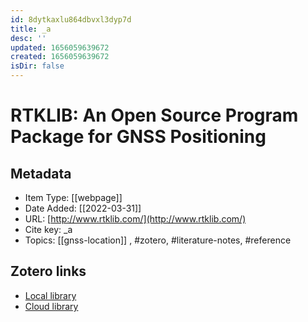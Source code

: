 ```yaml
---
id: 8dytkaxlu864dbvxl3dyp7d
title: _a
desc: ''
updated: 1656059639672
created: 1656059639672
isDir: false
---
```

# RTKLIB: An Open Source Program Package for GNSS Positioning

## Metadata

* Item Type: [[webpage]]
* Date Added: [[2022-03-31]]
* URL: [http://www.rtklib.com/](http://www.rtklib.com/)
* Cite key: _a
* Topics: [[gnss-location]]
, #zotero, #literature-notes, #reference


##  Zotero links
* [Local library](zotero://select/items/3_YGNJLIFU)
* [Cloud library](http://zotero.org/groups/4613367/items/YGNJLIFU)


